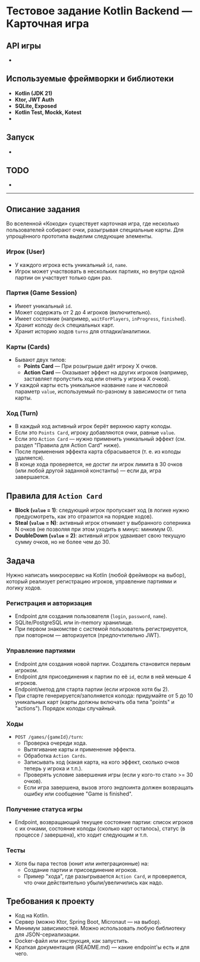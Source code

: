 # Тестовое задание Kotlin Backend — Карточная игра

## API игры

- 

## Используемые фреймворки и библиотеки

- **Kotlin (JDK 21)**
- **Ktor, JWT Auth**
- **SQLite, Exposed**
- **Kotlin Test, Mockk, Kotest**
-

## Запуск

- 

## TODO

-

---

## Описание задания

Во вселенной «Кокоди» существует карточная игра, где несколько пользователей собирают очки, разыгрывая специальные карты. Для упрощённого прототипа выделим следующие элементы.

### Игрок (User)
- У каждого игрока есть уникальный `id`, `name`.
- Игрок может участвовать в нескольких партиях, но внутри одной партии он участвует только один раз.

### Партия (Game Session)
- Имеет уникальный `id`.
- Может содержать от 2 до 4 игроков (включительно).
- Имеет состояние (например, `waitForPlayers`, `inProgress`, `finished`).
- Хранит колоду `deck` специальных карт.
- Хранит историю ходов `turns` для отладки/аналитики.

### Карты (Cards)
- Бывают двух типов:
  - **Points Card** — При розыгрыше даёт игроку X очков.
  - **Action Card** — Оказывает эффект на других игроков (например, заставляет пропустить ход или отнять у игрока X очков).
- У каждой карты есть уникальное название `name` и числовой параметр `value`, используемый по-разному в зависимости от типа карты.

### Ход (Turn)
- В каждый ход активный игрок берёт верхнюю карту колоды.
- Если это `Points Card`, игроку добавляются очки, равные `value`.
- Если это `Action Card` — нужно применить уникальный эффект (см. раздел "Правила для Action Card" ниже).
- После применения эффекта карта сбрасывается (т. е. из колоды удаляется).
- В конце хода проверяется, не достиг ли игрок лимита в 30 очков (или любой другой заданной константы) — если да, игра завершается.

## Правила для `Action Card`

- **Block (`value` = 1)**: следующий игрок пропускает ход (в логике нужно предусмотреть, как это отразится на порядке ходов).
- **Steal (`value` = N)**: активный игрок отнимает у выбранного соперника N очков (не позволяя при этом уходить в минус: минимум 0).
- **DoubleDown (`value` = 2)**: активный игрок удваивает свою текущую сумму очков, но не более чем до 30.

## Задача

Нужно написать микросервис на Kotlin (любой фреймворк на выбор), который реализует регистрацию игроков, управление партиями и логику ходов.

### Регистрация и авторизация
- Endpoint для создания пользователя (`login`, `password`, `name`).
- SQLite/PostgreSQL или in-memory хранилище.
- При первом знакомстве с системой пользователь регистрируется, при повторном — авторизуется (предпочтительно JWT).

### Управление партиями
- Endpoint для создания новой партии. Создатель становится первым игроком.
- Endpoint для присоединения к партии по её `id`, если в ней меньше 4 игроков.
- Endpoint/метод для старта партии (если игроков хотя бы 2).
- При старте генерируется/заполняется колода: придумайте от 5 до 10 уникальных карт (карты должны включать оба типа "points" и "actions"). Порядок колоды случайный.

### Ходы
- `POST /games/{gameId}/turn`:
  - Проверка очереди хода.
  - Вытягивание карты и применение эффекта.
  - Обработка `Action Cards`.
  - Записывать ход (какая карта, на кого эффект, сколько очков теперь у игрока и т.п.).
  - Проверять условие завершения игры (если у кого-то стало >= 30 очков).
  - Если игра завершена, вызов этого эндпоинта должен возвращать ошибку или сообщение "Game is finished".

### Получение статуса игры
- Endpoint, возвращающий текущее состояние партии: список игроков с их очками, состояние колоды (сколько карт осталось), статус (в процессе / завершена), кто ходит следующим и т.п.

### Тесты
- Хотя бы пара тестов (юнит или интеграционные) на:
  - Создание партии и присоединение игроков.
  - Пример "хода", где разыгрывается `Action Card`, и проверяется, что очки действительно убыли/увеличились как надо.

## Требования к проекту

- Код на Kotlin.
- Сервер (можно Ktor, Spring Boot, Micronaut — на выбор).
- Минимум зависимостей. Можно использовать любую библиотеку для JSON-сериализации.
- Docker-файл или инструкция, как запустить.
- Краткая документация (README.md) — какие endpoint'ы есть и для чего.
